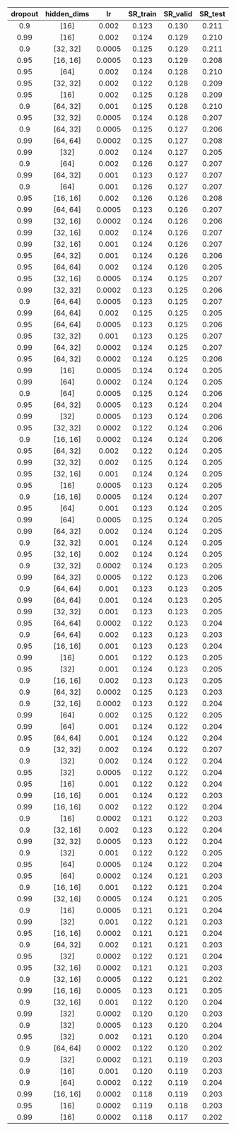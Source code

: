 | dropout | hidden_dims | lr | SR_train | SR_valid | SR_test |
|:-------:|:-----------:|:--:|:--------:|:--------:|:-------:|
| 0.9 | [16] | 0.002 | 0.123 | 0.130 | 0.211 |
| 0.99 | [16] | 0.002 | 0.124 | 0.129 | 0.210 |
| 0.9 | [32, 32] | 0.0005 | 0.125 | 0.129 | 0.211 |
| 0.95 | [16, 16] | 0.0005 | 0.123 | 0.129 | 0.208 |
| 0.95 | [64] | 0.002 | 0.124 | 0.128 | 0.210 |
| 0.95 | [32, 32] | 0.002 | 0.122 | 0.128 | 0.209 |
| 0.95 | [16] | 0.002 | 0.125 | 0.128 | 0.209 |
| 0.9 | [64, 32] | 0.001 | 0.125 | 0.128 | 0.210 |
| 0.95 | [32, 32] | 0.0005 | 0.124 | 0.128 | 0.207 |
| 0.9 | [64, 32] | 0.0005 | 0.125 | 0.127 | 0.206 |
| 0.99 | [64, 64] | 0.0002 | 0.125 | 0.127 | 0.208 |
| 0.99 | [32] | 0.002 | 0.124 | 0.127 | 0.205 |
| 0.9 | [64] | 0.002 | 0.126 | 0.127 | 0.207 |
| 0.99 | [64, 32] | 0.001 | 0.123 | 0.127 | 0.207 |
| 0.9 | [64] | 0.001 | 0.126 | 0.127 | 0.207 |
| 0.95 | [16, 16] | 0.002 | 0.126 | 0.126 | 0.208 |
| 0.99 | [64, 64] | 0.0005 | 0.123 | 0.126 | 0.207 |
| 0.99 | [32, 16] | 0.0002 | 0.124 | 0.126 | 0.206 |
| 0.99 | [32, 16] | 0.002 | 0.124 | 0.126 | 0.207 |
| 0.99 | [32, 16] | 0.001 | 0.124 | 0.126 | 0.207 |
| 0.95 | [64, 32] | 0.001 | 0.124 | 0.126 | 0.206 |
| 0.95 | [64, 64] | 0.002 | 0.124 | 0.126 | 0.205 |
| 0.95 | [32, 16] | 0.0005 | 0.124 | 0.125 | 0.207 |
| 0.99 | [32, 32] | 0.0002 | 0.123 | 0.125 | 0.206 |
| 0.9 | [64, 64] | 0.0005 | 0.123 | 0.125 | 0.207 |
| 0.99 | [64, 64] | 0.002 | 0.125 | 0.125 | 0.205 |
| 0.95 | [64, 64] | 0.0005 | 0.123 | 0.125 | 0.206 |
| 0.95 | [32, 32] | 0.001 | 0.123 | 0.125 | 0.207 |
| 0.99 | [64, 32] | 0.0002 | 0.124 | 0.125 | 0.207 |
| 0.95 | [64, 32] | 0.0002 | 0.124 | 0.125 | 0.206 |
| 0.99 | [16] | 0.0005 | 0.124 | 0.124 | 0.205 |
| 0.99 | [64] | 0.0002 | 0.124 | 0.124 | 0.205 |
| 0.9 | [64] | 0.0005 | 0.125 | 0.124 | 0.206 |
| 0.95 | [64, 32] | 0.0005 | 0.123 | 0.124 | 0.204 |
| 0.99 | [32] | 0.0005 | 0.123 | 0.124 | 0.206 |
| 0.95 | [32, 32] | 0.0002 | 0.122 | 0.124 | 0.206 |
| 0.9 | [16, 16] | 0.0002 | 0.124 | 0.124 | 0.206 |
| 0.95 | [64, 32] | 0.002 | 0.122 | 0.124 | 0.205 |
| 0.99 | [32, 32] | 0.002 | 0.125 | 0.124 | 0.205 |
| 0.95 | [32, 16] | 0.001 | 0.124 | 0.124 | 0.205 |
| 0.95 | [16] | 0.0005 | 0.123 | 0.124 | 0.205 |
| 0.9 | [16, 16] | 0.0005 | 0.124 | 0.124 | 0.207 |
| 0.95 | [64] | 0.001 | 0.123 | 0.124 | 0.205 |
| 0.99 | [64] | 0.0005 | 0.125 | 0.124 | 0.205 |
| 0.99 | [64, 32] | 0.002 | 0.124 | 0.124 | 0.205 |
| 0.9 | [32, 32] | 0.001 | 0.124 | 0.124 | 0.205 |
| 0.95 | [32, 16] | 0.002 | 0.124 | 0.124 | 0.205 |
| 0.9 | [32, 32] | 0.0002 | 0.124 | 0.123 | 0.205 |
| 0.99 | [64, 32] | 0.0005 | 0.122 | 0.123 | 0.206 |
| 0.9 | [64, 64] | 0.001 | 0.123 | 0.123 | 0.205 |
| 0.99 | [64, 64] | 0.001 | 0.124 | 0.123 | 0.205 |
| 0.99 | [32, 32] | 0.001 | 0.123 | 0.123 | 0.205 |
| 0.95 | [64, 64] | 0.0002 | 0.122 | 0.123 | 0.204 |
| 0.9 | [64, 64] | 0.002 | 0.123 | 0.123 | 0.203 |
| 0.95 | [16, 16] | 0.001 | 0.123 | 0.123 | 0.204 |
| 0.99 | [16] | 0.001 | 0.122 | 0.123 | 0.205 |
| 0.95 | [32] | 0.001 | 0.124 | 0.123 | 0.205 |
| 0.9 | [16, 16] | 0.002 | 0.123 | 0.123 | 0.205 |
| 0.9 | [64, 32] | 0.0002 | 0.125 | 0.123 | 0.203 |
| 0.9 | [32, 16] | 0.0002 | 0.123 | 0.122 | 0.204 |
| 0.99 | [64] | 0.002 | 0.125 | 0.122 | 0.205 |
| 0.99 | [64] | 0.001 | 0.124 | 0.122 | 0.204 |
| 0.95 | [64, 64] | 0.001 | 0.124 | 0.122 | 0.204 |
| 0.9 | [32, 32] | 0.002 | 0.124 | 0.122 | 0.207 |
| 0.9 | [32] | 0.002 | 0.124 | 0.122 | 0.204 |
| 0.95 | [32] | 0.0005 | 0.122 | 0.122 | 0.204 |
| 0.95 | [16] | 0.001 | 0.122 | 0.122 | 0.204 |
| 0.99 | [16, 16] | 0.001 | 0.124 | 0.122 | 0.203 |
| 0.99 | [16, 16] | 0.002 | 0.122 | 0.122 | 0.204 |
| 0.9 | [16] | 0.0002 | 0.121 | 0.122 | 0.203 |
| 0.9 | [32, 16] | 0.002 | 0.123 | 0.122 | 0.204 |
| 0.99 | [32, 32] | 0.0005 | 0.123 | 0.122 | 0.204 |
| 0.9 | [32] | 0.001 | 0.122 | 0.122 | 0.205 |
| 0.95 | [64] | 0.0005 | 0.124 | 0.122 | 0.204 |
| 0.95 | [64] | 0.0002 | 0.124 | 0.121 | 0.203 |
| 0.9 | [16, 16] | 0.001 | 0.122 | 0.121 | 0.204 |
| 0.99 | [32, 16] | 0.0005 | 0.124 | 0.121 | 0.205 |
| 0.9 | [16] | 0.0005 | 0.121 | 0.121 | 0.204 |
| 0.99 | [32] | 0.001 | 0.122 | 0.121 | 0.203 |
| 0.95 | [16, 16] | 0.0002 | 0.121 | 0.121 | 0.204 |
| 0.9 | [64, 32] | 0.002 | 0.121 | 0.121 | 0.203 |
| 0.95 | [32] | 0.0002 | 0.122 | 0.121 | 0.204 |
| 0.95 | [32, 16] | 0.0002 | 0.121 | 0.121 | 0.203 |
| 0.9 | [32, 16] | 0.0005 | 0.122 | 0.121 | 0.202 |
| 0.99 | [16, 16] | 0.0005 | 0.123 | 0.121 | 0.205 |
| 0.9 | [32, 16] | 0.001 | 0.122 | 0.120 | 0.204 |
| 0.99 | [32] | 0.0002 | 0.120 | 0.120 | 0.203 |
| 0.9 | [32] | 0.0005 | 0.123 | 0.120 | 0.204 |
| 0.95 | [32] | 0.002 | 0.121 | 0.120 | 0.204 |
| 0.9 | [64, 64] | 0.0002 | 0.122 | 0.120 | 0.202 |
| 0.9 | [32] | 0.0002 | 0.121 | 0.119 | 0.203 |
| 0.9 | [16] | 0.001 | 0.120 | 0.119 | 0.203 |
| 0.9 | [64] | 0.0002 | 0.122 | 0.119 | 0.204 |
| 0.99 | [16, 16] | 0.0002 | 0.118 | 0.119 | 0.203 |
| 0.95 | [16] | 0.0002 | 0.119 | 0.118 | 0.203 |
| 0.99 | [16] | 0.0002 | 0.118 | 0.117 | 0.202 |
